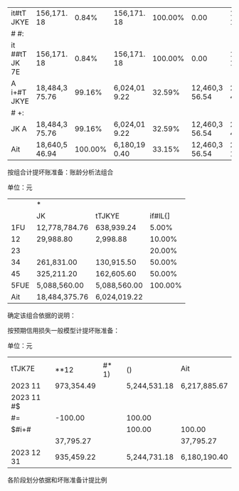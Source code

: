 <table><tr><td>it#tT JKYE</td><td>156,171. 18</td><td>0.84%</td><td>156,171. 18</td><td>100.00%</td><td>0.00</td><td>156,171. 18</td><td>0.77%</td><td>156,171. 18</td><td>100.00%</td><td>0.00</td></tr><tr><td># #:</td><td></td><td></td><td></td><td></td><td></td><td></td><td></td><td></td><td></td><td></td></tr><tr><td>it ##tT JK 7E</td><td>156,171. 18</td><td>0.84%</td><td>156,171. 18</td><td>100.00%</td><td>0.00</td><td>156,171. 18</td><td>0.77%</td><td>156,171. 18</td><td>100.00%</td><td>0.00</td></tr><tr><td>A i+#T JKYE</td><td>18,484,3 75.76</td><td>99.16%</td><td>6,024,01 9.22</td><td>32.59%</td><td>12,460,3 56.54</td><td>20,081,8 41.83</td><td>99.23%</td><td>6,061,71 4.49</td><td>30.19%</td><td>14,020,1 27.34</td></tr><tr><td># +:</td><td></td><td></td><td></td><td></td><td></td><td></td><td></td><td></td><td></td><td></td></tr><tr><td>JK A</td><td>18,484,3 75.76</td><td>99.16%</td><td>6,024,01 9.22</td><td>32.59%</td><td>12,460,3 56.54</td><td>20,081,8 41.83</td><td>99.23%</td><td>6,061,71 4.49</td><td>30.19%</td><td>14,020,1 27.34</td></tr><tr><td>Ait</td><td>18,640,5 46.94</td><td>100.00%</td><td>6,180,19 0.40</td><td>33.15%</td><td>12,460,3 56.54</td><td>20,238,0 13.01</td><td>100.00%</td><td>6,217,88 5.67</td><td>30.72%</td><td>14,020,1 27.34</td></tr></table>

按组合计提坏账准备：账龄分析法组合

单位：元  

<table><tr><td rowspan="2"></td><td colspan="3">*</td></tr><tr><td>JK </td><td>tTJKYE</td><td>if#lL{]</td></tr><tr><td>1FU</td><td>12,778,784.76</td><td>638,939.24</td><td>5.00%</td></tr><tr><td>12</td><td>29,988.80</td><td>2,998.88</td><td>10.00%</td></tr><tr><td>23</td><td></td><td></td><td>20.00%</td></tr><tr><td>34</td><td>261,831.00</td><td>130,915.50</td><td>50.00%</td></tr><tr><td>45</td><td>325,211.20</td><td>162,605.60</td><td>50.00%</td></tr><tr><td>5FUE</td><td>5,088,560.00</td><td>5,088,560.00</td><td>100.00%</td></tr><tr><td>Ait</td><td>18,484,375.76</td><td>6,024,019.22</td><td></td></tr></table>

确定该组合依据的说明：

按预期信用损失一般模型计提坏账准备：

单位：元  

<table><tr><td rowspan="2">tTJK7E</td><td></td><td></td><td></td><td rowspan="2">Ait</td></tr><tr><td>**12</td><td>#* 1)</td><td>()</td></tr><tr><td>2023 11</td><td>973,354.49</td><td></td><td>5,244,531.18</td><td>6,217,885.67</td></tr><tr><td>2023 11 #$</td><td></td><td></td><td></td><td></td></tr><tr><td>#=</td><td>-100.00</td><td></td><td>100.00</td><td></td></tr><tr><td>$#i+#</td><td></td><td></td><td>100.00</td><td>100.00</td></tr><tr><td></td><td>37,795.27</td><td></td><td></td><td>37,795.27</td></tr><tr><td>2023 12  31</td><td>935,459.22</td><td></td><td>5,244,731.18</td><td>6,180,190.40</td></tr></table>

各阶段划分依据和坏账准备计提比例